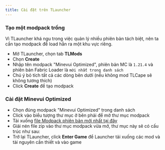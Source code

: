 ```yaml
---
title: Cài đặt trên TLauncher
---
```


### Tạo một modpack trống

Vì TLauncher khá ngu trong việc quản lý nhiều phiên bản tách biệt, nên ta cần tạo modpack để load hẳn ra một khu vực riêng.

- Mở TLauncher, chọn tab **TLMods**
- Chọn **Create**
- Nhập tên modpack "Minevui Optimized", phiên bản MC là `1.21.4` và phiên bản Fabric Loader là `mới nhất trong danh sách`
- Chú ý bỏ tích tất cả các dòng bên dưới (nếu không mod TLCape sẽ không tương thích)
- Click **Create** để tạo modpack

### Cài đặt Minevui Optimized
- Chọn đúng modpack "Minevui Optimized" trong danh sách
- Click vào biểu tượng thư mục ở bên phải để mở thư mục modpack
- Tải xuống [file Modpack phiên bản mới nhất tại đây](https://github.com/whydev/whydev-modpack/releases/latest/download/minevui-optimized-manual-install.zip)
- Giải nén file zip vào thư mục modpack vừa mở, thư mục này sẽ có cấu trúc như sau:
- Trở lại TLauncher, click **Enter Game** để Launcher tải xuống các mod và tài nguyên cần thiết và vào game